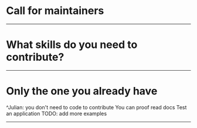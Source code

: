 # Call for maintainers

---

# What **skills** do you need to **contribute**?

---

# Only the one **you** already have

^Julian: you don't need to code to contribute
You can proof read docs
Test an application
TODO: add more examples

---
